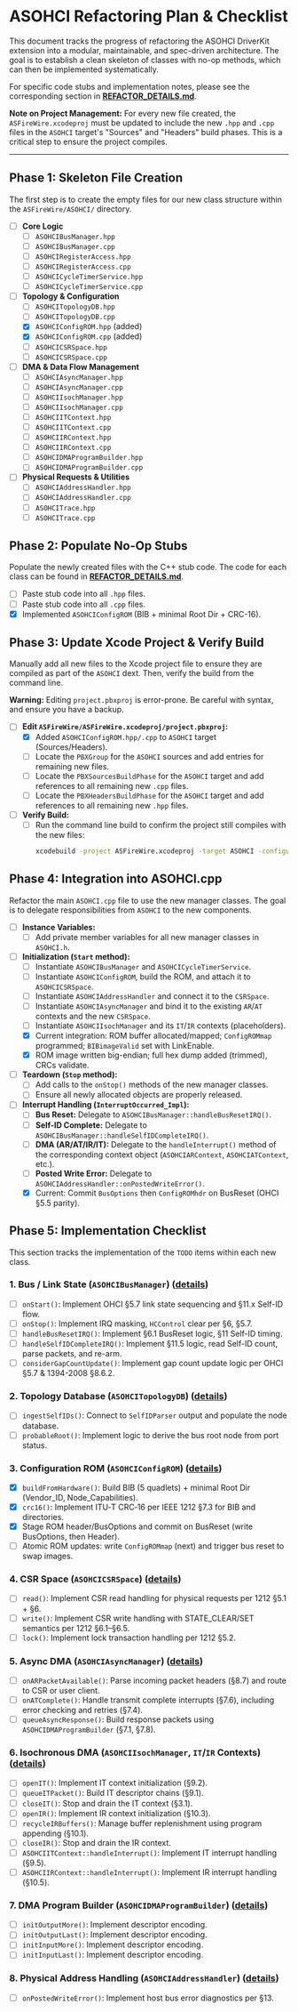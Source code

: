 # ASOHCI Refactoring Plan & Checklist

This document tracks the progress of refactoring the ASOHCI DriverKit extension into a modular, maintainable, and spec-driven architecture. The goal is to establish a clean skeleton of classes with no-op methods, which can then be implemented systematically.

For specific code stubs and implementation notes, please see the corresponding section in [**REFACTOR_DETAILS.md**](REFACTOR_DETAILS.md).

**Note on Project Management:** For every new file created, the `ASFireWire.xcodeproj` must be updated to include the new `.hpp` and `.cpp` files in the `ASOHCI` target's "Sources" and "Headers" build phases. This is a critical step to ensure the project compiles.

---

## Phase 1: Skeleton File Creation

The first step is to create the empty files for our new class structure within the `ASFireWire/ASOHCI/` directory.

- [ ] **Core Logic**
    - [ ] `ASOHCIBusManager.hpp`
    - [ ] `ASOHCIBusManager.cpp`
    - [ ] `ASOHCIRegisterAccess.hpp`
    - [ ] `ASOHCIRegisterAccess.cpp`
    - [ ] `ASOHCICycleTimerService.hpp`
    - [ ] `ASOHCICycleTimerService.cpp`
- [ ] **Topology & Configuration**
    - [ ] `ASOHCITopologyDB.hpp`
    - [ ] `ASOHCITopologyDB.cpp`
    - [x] `ASOHCIConfigROM.hpp` (added)
    - [x] `ASOHCIConfigROM.cpp` (added)
    - [ ] `ASOHCICSRSpace.hpp`
    - [ ] `ASOHCICSRSpace.cpp`
- [ ] **DMA & Data Flow Management**
    - [ ] `ASOHCIAsyncManager.hpp`
    - [ ] `ASOHCIAsyncManager.cpp`
    - [ ] `ASOHCIIsochManager.hpp`
    - [ ] `ASOHCIIsochManager.cpp`
    - [ ] `ASOHCIITContext.hpp`
    - [ ] `ASOHCIITContext.cpp`
    - [ ] `ASOHCIIRContext.hpp`
    - [ ] `ASOHCIIRContext.cpp`
    - [ ] `ASOHCIDMAProgramBuilder.hpp`
    - [ ] `ASOHCIDMAProgramBuilder.cpp`
- [ ] **Physical Requests & Utilities**
    - [ ] `ASOHCIAddressHandler.hpp`
    - [ ] `ASOHCIAddressHandler.cpp`
    - [ ] `ASOHCITrace.hpp`
    - [ ] `ASOHCITrace.cpp`

## Phase 2: Populate No-Op Stubs

Populate the newly created files with the C++ stub code. The code for each class can be found in [**REFACTOR_DETAILS.md**](REFACTOR_DETAILS.md).

- [ ] Paste stub code into all `.hpp` files.
- [ ] Paste stub code into all `.cpp` files.
- [x] Implemented `ASOHCIConfigROM` (BIB + minimal Root Dir + CRC-16).

## Phase 3: Update Xcode Project & Verify Build

Manually add all new files to the Xcode project file to ensure they are compiled as part of the `ASOHCI` dext. Then, verify the build from the command line.

**Warning:** Editing `project.pbxproj` is error-prone. Be careful with syntax, and ensure you have a backup.

- [ ] **Edit `ASFireWire/ASFireWire.xcodeproj/project.pbxproj`:**
    - [x] Added `ASOHCIConfigROM.hpp/.cpp` to `ASOHCI` target (Sources/Headers).
    - [ ] Locate the `PBXGroup` for the `ASOHCI` sources and add entries for remaining new files.
    - [ ] Locate the `PBXSourcesBuildPhase` for the `ASOHCI` target and add references to all remaining new `.cpp` files.
    - [ ] Locate the `PBXHeadersBuildPhase` for the `ASOHCI` target and add references to all remaining new `.hpp` files.
- [ ] **Verify Build:**
    - [ ] Run the command line build to confirm the project still compiles with the new files:
      ```sh
      xcodebuild -project ASFireWire.xcodeproj -target ASOHCI -configuration Debug build
      ```

## Phase 4: Integration into ASOHCI.cpp

Refactor the main `ASOHCI.cpp` file to use the new manager classes. The goal is to delegate responsibilities from `ASOHCI` to the new components.

- [ ] **Instance Variables:**
    - [ ] Add private member variables for all new manager classes in `ASOHCI.h`.
- [ ] **Initialization (`Start` method):**
    - [ ] Instantiate `ASOHCIBusManager` and `ASOHCICycleTimerService`.
    - [ ] Instantiate `ASOHCIConfigROM`, build the ROM, and attach it to `ASOHCICSRSpace`.
    - [ ] Instantiate `ASOHCIAddressHandler` and connect it to the `CSRSpace`.
    - [ ] Instantiate `ASOHCIAsyncManager` and bind it to the existing `AR`/`AT` contexts and the new `CSRSpace`.
    - [ ] Instantiate `ASOHCIIsochManager` and its `IT`/`IR` contexts (placeholders).
    - [x] Current integration: ROM buffer allocated/mapped; `ConfigROMmap` programmed; `BIBimageValid` set with LinkEnable.
    - [x] ROM image written big-endian; full hex dump added (trimmed), CRCs validate.
- [ ] **Teardown (`Stop` method):**
    - [ ] Add calls to the `onStop()` methods of the new manager classes.
    - [ ] Ensure all newly allocated objects are properly released.
- [ ] **Interrupt Handling (`InterruptOccurred_Impl`):**
    - [ ] **Bus Reset:** Delegate to `ASOHCIBusManager::handleBusResetIRQ()`.
    - [ ] **Self-ID Complete:** Delegate to `ASOHCIBusManager::handleSelfIDCompleteIRQ()`.
    - [ ] **DMA (AR/AT/IR/IT):** Delegate to the `handleInterrupt()` method of the corresponding context object (`ASOHCIARContext`, `ASOHCIATContext`, etc.).
    - [ ] **Posted Write Error:** Delegate to `ASOHCIAddressHandler::onPostedWriteError()`.
    - [x] Current: Commit `BusOptions` then `ConfigROMhdr` on BusReset (OHCI §5.5 parity).

## Phase 5: Implementation Checklist

This section tracks the implementation of the `TODO` items within each new class.

### 1. Bus / Link State (`ASOHCIBusManager`) ([details](REFACTOR_DETAILS.md#1-bus--link-state-management))
- [ ] `onStart()`: Implement OHCI §5.7 link state sequencing and §11.x Self-ID flow.
- [ ] `onStop()`: Implement IRQ masking, `HCControl` clear per §6, §5.7.
- [ ] `handleBusResetIRQ()`: Implement §6.1 BusReset logic, §11 Self-ID timing.
- [ ] `handleSelfIDCompleteIRQ()`: Implement §11.5 logic, read Self-ID count, parse packets, and re-arm.
- [ ] `considerGapCountUpdate()`: Implement gap count update logic per OHCI §5.7 & 1394-2008 §8.6.2.

### 2. Topology Database (`ASOHCITopologyDB`) ([details](REFACTOR_DETAILS.md#4-self-id--topology-database))
- [ ] `ingestSelfIDs()`: Connect to `SelfIDParser` output and populate the node database.
- [ ] `probableRoot()`: Implement logic to derive the bus root node from port status.

### 3. Configuration ROM (`ASOHCIConfigROM`) ([details](REFACTOR_DETAILS.md#5-configuration-rom-builder))
- [x] `buildFromHardware()`: Build BIB (5 quadlets) + minimal Root Dir (Vendor_ID, Node_Capabilities).
- [x] `crc16()`: Implement ITU‑T CRC‑16 per IEEE 1212 §7.3 for BIB and directories.
- [x] Stage ROM header/BusOptions and commit on BusReset (write BusOptions, then Header).
- [ ] Atomic ROM updates: write `ConfigROMmap` (next) and trigger bus reset to swap images.

### 4. CSR Space (`ASOHCICSRSpace`) ([details](REFACTOR_DETAILS.md#6-csr-space-façade))
- [ ] `read()`: Implement CSR read handling for physical requests per 1212 §5.1 + §6.
- [ ] `write()`: Implement CSR write handling with STATE_CLEAR/SET semantics per 1212 §6.1–§6.5.
- [ ] `lock()`: Implement lock transaction handling per 1212 §5.2.

### 5. Async DMA (`ASOHCIAsyncManager`) ([details](REFACTOR_DETAILS.md#7-asynchronous-requestresponse-orchestration))
- [ ] `onARPacketAvailable()`: Parse incoming packet headers (§8.7) and route to CSR or user client.
- [ ] `onATComplete()`: Handle transmit complete interrupts (§7.6), including error checking and retries (§7.4).
- [ ] `queueAsyncResponse()`: Build response packets using `ASOHCIDMAProgramBuilder` (§7.1, §7.8).

### 6. Isochronous DMA (`ASOHCIIsochManager`, `IT`/`IR` Contexts) ([details](REFACTOR_DETAILS.md#8-isochronous-orchestration))
- [ ] `openIT()`: Implement IT context initialization (§9.2).
- [ ] `queueITPacket()`: Build IT descriptor chains (§9.1).
- [ ] `closeIT()`: Stop and drain the IT context (§3.1).
- [ ] `openIR()`: Implement IR context initialization (§10.3).
- [ ] `recycleIRBuffers()`: Manage buffer replenishment using program appending (§10.1).
- [ ] `closeIR()`: Stop and drain the IR context.
- [ ] `ASOHCIITContext::handleInterrupt()`: Implement IT interrupt handling (§9.5).
- [ ] `ASOHCIIRContext::handleInterrupt()`: Implement IR interrupt handling (§10.5).

### 7. DMA Program Builder (`ASOHCIDMAProgramBuilder`) ([details](REFACTOR_DETAILS.md#10-dma-descriptor-micro-builder))
- [ ] `initOutputMore()`: Implement descriptor encoding.
- [ ] `initOutputLast()`: Implement descriptor encoding.
- [ ] `initInputMore()`: Implement descriptor encoding.
- [ ] `initInputLast()`: Implement descriptor encoding.

### 8. Physical Address Handling (`ASOHCIAddressHandler`) ([details](REFACTOR_DETAILS.md#11-physical-request-filtering))
- [ ] `onPostedWriteError()`: Implement host bus error diagnostics per §13.
